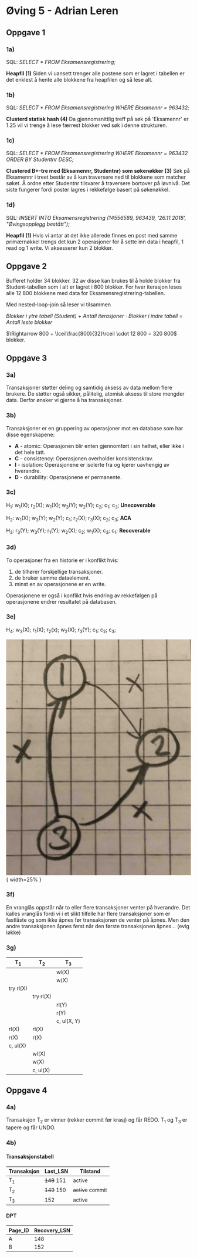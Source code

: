 # Øving 5 - Adrian Leren

## Oppgave 1

### 1a)

SQL: _SELECT * FROM Eksamensregistrering;_

**Heapfil (1)** Siden vi uansett trenger alle postene som er lagret i tabellen er det enklest å hente alle blokkene fra heapfilen og så lese alt.

### 1b)

SQL: _SELECT * FROM Eksamensregistrering WHERE Eksamennr = 963432;_

**Clusterd statisk hash (4)** Da gjennomsnittlig treff på søk på 'Eksamennr' er 1.25 vil vi trenge å lese færrest blokker ved søk i denne strukturen.

### 1c)

SQL: _SELECT * FROM Eksamensregistrering WHERE Eksamennr = 963432 ORDER BY Studentnr DESC;_

**Clustered B+-tre med (Eksamennr, Studentnr) som søkenøkker (3)** Søk på Eksamennr i treet består av å kun traversere ned til blokkene som matcher søket. Å ordne etter Studentnr tilsvarer å traversere bortover på løvnivå. Det siste fungerer fordi poster lagres i rekkefølge basert på søkenøkkel.

### 1d)

SQL: _INSERT INTO Eksamensregistrering (14556589, 963439, '26.11.2018', "Øvingsopplegg bestått");_

**Heapfil (1)** Hvis vi antar at det ikke allerede finnes en post med samme primærnøkkel trengs det kun 2 operasjoner for å sette inn data i heapfil, 1 read og 1 write. Vi aksesserer kun 2 blokker.

## Oppgave 2

Bufferet holder 34 blokker. 32 av disse kan brukes til å holde blokker fra Student-tabellen som i alt er lagret i 800 blokker. For hver iterasjon leses alle 12 800 blokkene med data for Eksamensregistrering-tabellen.

Med nested-loop-join så leser vi tilsammen

*Blokker i ytre tabell (Student)* $+$ *Antall iterasjoner* $\cdot$ *Blokker i indre tabell* $=$ *Antall leste blokker*

$\Rightarrow 800 + \lceil\frac{800}{32}\rceil \cdot 12 800 = 320 800$ blokker.

## Oppgave 3

### 3a)

Transaksjoner støtter deling og samtidig aksess av data mellom flere brukere. De støtter også sikker, pålitelig, atomisk aksess til store mengder data. Derfor ønsker vi gjerne å ha transaksjoner.

### 3b)

Transaksjoner er en gruppering av operasjoner mot en database som har disse egenskapene:

* **A** - atomic: Operasjonen blir enten gjennomført i sin helhet, eller ikke i det hele tatt.
* **C** - consistency: Operasjonen overholder konsistenskrav.
* **I** - isolation: Operasjonene er isolerte fra og kjører uavhengig av hverandre.
* **D** - durability: Operasjonene er permanente.

### 3c)

H$_1$: w$_1$(X); r$_2$(X); w$_1$(X); w$_3$(Y); w$_2$(Y); c$_2$; c$_1$; c$_3$; **Unecoverable**

H$_2$: w$_1$(X); w$_3$(Y); w$_2$(Y); c$_1$; r$_2$(X); r$_3$(X); c$_2$; c$_3$; **ACA**

H$_3$: r$_3$(Y); w$_3$(Y); r$_1$(Y); w$_2$(X); c$_2$; w$_1$(X); c$_3$; c$_1$; **Recoverable**

### 3d)

To operasjoner fra en historie er i konflikt hvis:

1) de tilhører forskjellige transaksjoner.
2) de bruker samme dataelement.
3) minst en av operasjonene er en write.

Operasjonene er også i konflikt hvis endring av rekkefølgen på operasjonene endrer resultatet på databasen.

### 3e)

H$_4$: w$_3$(X); r$_1$(X); r$_2$(x); w$_2$(X); r$_3$(Y); c$_1$; c$_2$; c$_3$;

![3e) Presedensgraf](res/3e.jpg){ width=25% }

### 3f)

En vranglås oppstår når to eller flere transaksjoner venter på hverandre. Det kalles vranglås fordi vi i et slikt tilfelle har flere transaksjoner som er fastlåste og som ikke åpnes før transaksjonen de venter på åpnes. Men den andre transaksjonen åpnes først når den første transaksjonen åpnes... (evig løkke)

### 3g)

| T$_1$     | T$_2$     | T$_3$       |
|-----------|-----------|-------------|
|           |           | wl(X)       |
|           |           | w(X)        |
| try rl(X) |           |             |
|           | try rl(X) |             |
|           |           | rl(Y)       |
|           |           | r(Y)        |
|           |           | c, ul(X, Y) |
| rl(X)     | rl(X)     |             |
| r(X)      | r(X)      |             |
| c, ul(X)  |           |             |
|           | wl(X)     |             |
|           | w(X)      |             |
|           | c, ul(X)  |             |

## Oppgave 4

### 4a)

Transaksjon T$_2$ er vinner (rekker commit før krasj) og får REDO. T$_1$ og T$_3$ er tapere og
får UNDO.

### 4b)

#### Transaksjonstabell

| Transaksjon | Last_LSN    | Tilstand          |
|-------------|-------------|-------------------|
| T$_1$       | ~~148~~ 151 | active            |
| T$_2$       | ~~149~~ 150 | ~~active~~ commit |
| T$_3$       | 152         | active            |

#### DPT

| Page_ID | Recovery_LSN |
|---------|--------------|
| A       | 148          |
| B       | 152          |